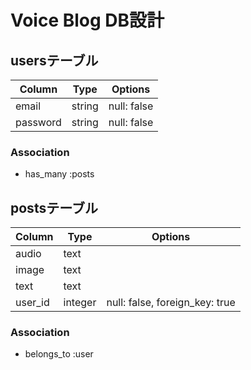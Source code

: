 # Voice Blog  DB設計
## usersテーブル
|Column|Type|Options|
|------|----|-------|
|email|string|null: false|
|password|string|null: false|
### Association
- has_many :posts

## postsテーブル
|Column|Type|Options|
|------|----|-------|
|audio|text||
|image|text||
|text|text||
|user_id|integer|null: false, foreign_key: true|
### Association
- belongs_to :user
